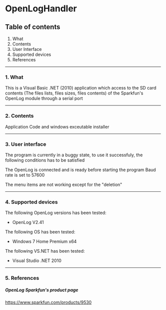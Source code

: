 # OpenLogHandler

## Table of contents

1. What
2. Contents
3. User Interface
4. Supported devices
5. References

------------------------------------------------------------------------------------

### 1. What
This is a Visual Basic .NET (2010) application which access to the 
SD card contents (The files lists, files sizes, files contents) of the Sparkfun's 
OpenLog module through a serial port
	

------------------------------------------------------------------------------------

### 2. Contents
	
Application Code and windows exceutable installer

------------------------------------------------------------------------------------

### 3. User interface

The program is currently in a buggy state, to use it successfuly, the following conditions has to be satisfied

The OpenLog is connected and is ready before starting the program
Baud rate is set to 57600

The menu items are not working except for the "deletion"

------------------------------------------------------------------------------------
	
### 4. Supported devices

The following OpenLog versions has been tested:
+ OpenLog V2.41

The following OS has been tested:
+ Windows 7 Home Premium x64

The following VS.NET has been tested:
+ Visual Studio .NET 2010

------------------------------------------------------------------------------------

### 5. References

##### OpenLog Sparkfun's product page
https://www.sparkfun.com/products/9530
